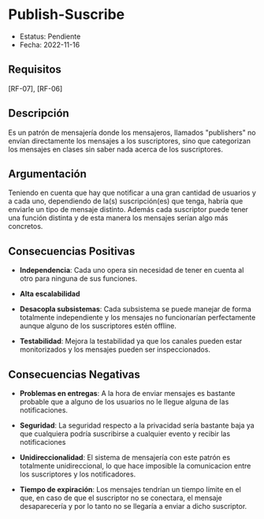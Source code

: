 # Publish-Suscribe
  - Estatus: Pendiente
  - Fecha: 2022-11-16

## Requisitos 

[RF-07], [RF-06]

## Descripción

Es un patrón de mensajería donde los mensajeros, llamados "publishers" no envían directamente los mensajes a los suscriptores, sino que categorizan los mensajes en clases sin saber nada acerca de los suscriptores.

## Argumentación

Teniendo en cuenta que hay que notificar a una gran cantidad de usuarios y a cada uno, dependiendo de la(s) suscripción(es) que tenga, habría que enviarle un tipo de mensaje distinto. Además cada suscriptor puede tener una función distinta y de esta manera los mensajes serían algo más concretos.

## Consecuencias Positivas

   - **Independencia**: Cada uno opera sin necesidad de tener en cuenta al otro para ninguna de sus funciones.
   
   - **Alta escalabilidad**
   
   - **Desacopla subsistemas**: Cada subsistema se puede manejar de forma totalmente independiente y los mensajes no funcionarían perfectamente aunque alguno de los suscriptores estén offline.
   
   - **Testabilidad**: Mejora la testabilidad ya que los canales pueden estar monitorizados y los mensajes pueden ser inspeccionados.
   
## Consecuencias Negativas

   - **Problemas en entregas**: A la hora de enviar mensajes es bastante probable que a alguno de los usuarios no le llegue alguna de las notificaciones.
   
   - **Seguridad**: La seguridad respecto a la privacidad sería bastante baja ya que cualquiera podría suscribirse a cualquier evento y recibir las notificaciones
   
   - **Unidireccionalidad**: El sistema de mensajería con este patrón es totalmente unidireccional, lo que hace imposible la comunicacion entre los suscriptores y los notificadores.

   - **Tiempo de expiración**: Los mensajes tendrían un tiempo límite en el que, en caso de que el suscriptor no se conectara, el mensaje desaparecería y por lo tanto no se llegaría a enviar a dicho suscriptor.
